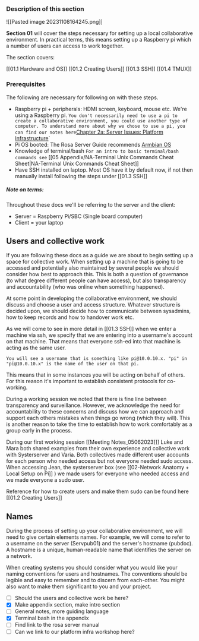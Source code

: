 
### Description of this section

 ![[Pasted image 20231108164245.png]]

**Section 01** will cover the steps necessary for setting up a local collaborative environment. In practical terms, this means setting up a Raspberry pi which a number of users can access to work together.

The section covers:

[[01.1 Hardware and OS]] 
[[01.2 Creating Users]]
[[01.3 SSH]]
[[01.4 TMUX]]

### Prerequisites

The following are necessary for following on with these steps.

- Raspberry pi + peripherals: HDMI screen, keyboard, mouse etc. We're using a Raspberry pi.
`You don't necessarily need to use a pi to create a collaborative environment, you could use another type of computer. To understand more about why we chose to use a pi, you can find our notes here`[Chapter 2a: Server Issues: Platform Infrastructure](https://wiki4print.servpub.net/index.php?title=Chapter_2a:_Server_Issues:_Platform_Infrastructure)`
- Pi OS booted: The Rosa Server Guide recommends [Armbian OS](https://www.armbian.com/rpi4b/)
- Knowledge of terminal/bash 
`For an intro to basic terminal/bash commands see` [[05 Appendix/NA-Terminal Unix Commands Cheat Sheet|NA-Terminal Unix Commands Cheat Sheet]]
- Have SSH installed on laptop. Most OS have it by default now, if not then manually install following the steps under [[01.3 SSH]]

##### Note on terms:

Throughout these docs we'll be referring to the server and the client:

- Server = Raspberry Pi/SBC (Single board computer)
- Client = your laptop

## Users and collective work

If you are following these docs as a guide we are about to begin setting up a space for collective work. When setting up a machine that is going to be accessed and potentially also maintained by several people we should consider how best to approach this. This is both a question of governance (to what degree different people can have access), but also transparency and accountability (who was online when something happened). 

At some point in developing the collaborative environment, we should discuss and choose a user and access structure. Whatever structure is decided upon, we should decide how to communicate between sysadmins, how to keep records and how to handover work etc.

As we will come to see in more detail in [[01.3 SSH]] when we enter a machine via ssh, we specify that we are entering into a username's account on that machine. That means that everyone ssh-ed into that machine is acting as the same user. 

`You will see a username that is something like pi@10.0.10.x. "pi" in "pi@10.0.10.x" is the name of the user on that pi. `

This means that in some instances you will be acting on behalf of others. For this reason it's important to establish consistent protocols for co-working.

During a working session we noted that there is fine line between transparency and surveillance. However, we acknowledge the need for accountability to these concerns and discuss how we can approach and support each others mistakes when things go wrong (which they will). This is another reason to take the time to establish how to work comfortably as a group early in the process. 

During our first working session [[Meeting Notes_05062023]]] Luke and Mara both shared examples from their own experience and collective work with Systerserver and Varia. Both collectives made different user accounts for each person who needed access but not everyone needed sudo access.  When accessing Jean, the systerserver box (see [[02-Network Anatomy + Local Setup on Pi]] ) we made users for everyone who needed access and we made everyone a sudo user.

Reference for how to create users and make them sudo can be found here [[01.2 Creating Users]]

## Names

During the process of setting up your collaborative environment, we will need to give certain elements names. For example, we will come to refer to a username on the server (Servpub01) and the server's hostname (pubdoc). A hostname is a unique, human-readable name that identifies the server on a network.

When creating systems you should consider what you would like your naming conventions for users and hostnames. The conventions should be legible and easy to remember and to discern from each-other. You might also want to make them significant to you and your project. 



- [ ] Should the users and collective work be here?
- [x] Make appendix section, make intro section
- [ ] General notes, more guiding language
- [x] Terminal bash in the appendix
- [ ] Find link to the rosa server manual
- [ ] Can we link to our platform infra workshop here?